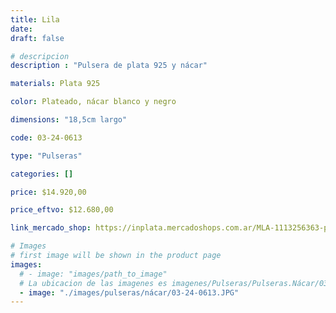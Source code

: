 ```yaml
---
title: Lila
date: 
draft: false

# descripcion
description : "Pulsera de plata 925 y nácar"

materials: Plata 925

color: Plateado, nácar blanco y negro

dimensions: "18,5cm largo"

code: 03-24-0613

type: "Pulseras"

categories: []

price: $14.920,00

price_eftvo: $12.680,00

link_mercado_shop: https://inplata.mercadoshops.com.ar/MLA-1113256363-pulsera-de-plata-nácar-y-ónix-lila-_JM

# Images
# first image will be shown in the product page
images:
  # - image: "images/path_to_image"
  # La ubicacion de las imagenes es imagenes/Pulseras/Pulseras.Nácar/03-24-0613-lila
  - image: "./images/pulseras/nácar/03-24-0613.JPG"
---
```

